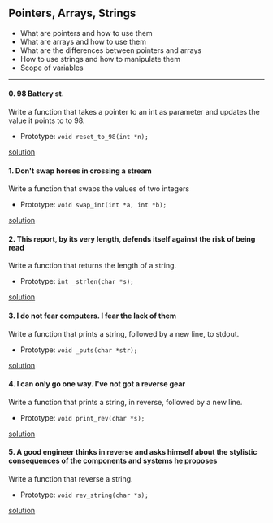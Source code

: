 ## Pointers, Arrays, Strings

* What are pointers and how to use them
* What are arrays and how to use them
* What are the differences between pointers and arrays
* How to use strings and how to manipulate them
* Scope of variables

---

#### 0. 98 Battery st.
Write a function that takes a pointer to an int as parameter and updates the value it points to to 98.
+ Prototype: `void reset_to_98(int *n);`

[solution](/0x05-pointers_arrays_strings/0-rest_to_98.c)

#### 1. Don't swap horses in crossing a stream
Write a function that swaps the values of two integers
+ Prototype: `void swap_int(int *a, int *b);`

[solution](/0x05-pointers_arrays_strings/1-swap.c)

#### 2. This report, by its very length, defends itself against the risk of being read
Write a function that returns the length of a string.
+ Prototype: `int _strlen(char *s);`

[solution](/0x05-pointers_arrays_strings/2-strlen.c)

#### 3. I do not fear computers. I fear the lack of them
Write a function that prints a string, followed by a new line, to stdout.
+ Prototype: `void _puts(char *str);`

[solution](/0x05-pointers_arrays_strings/3-puts.c)

#### 4. I can only go one way. I've not got a reverse gear
Write a function that prints a string, in reverse, followed by a new line.
+ Prototype: `void print_rev(char *s);`

[solution](/0x05-pointers_arrays_strings/4-print_rev.c)

#### 5. A good engineer thinks in reverse and asks himself about the stylistic consequences of the components and systems he proposes
Write a function that reverse a string.
+ Prototype: `void rev_string(char *s);`

[solution](/0x05-pointers_arrays_strings/5-rev_string.c)
